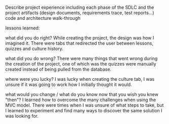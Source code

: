 

Describe project experience including each phase of the SDLC and the project artifacts (design documents, requirements trace, test reports...)
code and architecture walk-through


lessons learned:

what did you do right?
While creating the project, the design was how I imagined it. There were tabs that redirected the user between lessons, quizzes and culture history. 

what did you do wrong?
There were many things that went wrong during the creation of the project, one of which was the quizzes were manually created instead of being pulled from the database.

where were you lucky?
I was lucky when creating the culture tab, I was unsure if it was going to work how I initially thought it would.

what would you change / what do you know now that you wish you knew "then"?
I learned how to overcome the many challenges when using the MVC model. There were times when I was unsure of what steps to take, but I learned to experiment and find many ways to discover the same solution I was looking for.
